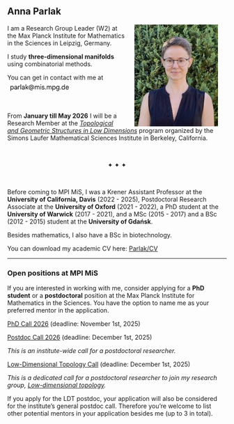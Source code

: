 ## Anna Parlak

<img align="right" style="width: 20vw; margin: 0px 20px" src="files/IMG_1078.jpeg">

I am a Research Group Leader (W2) at the Max Planck Institute for Mathematics in the Sciences in Leipzig, Germany. 

I study __three-dimensional manifolds__ using combinatorial methods.

You can get in contact with me at <img src="files/MPI_email2.jpg" width="150" alt="email">  

&nbsp; 

From __January till May 2026__ I will be a Research Member at the [_Topological and Geometric Structures in Low Dimensions_](https://www.slmath.org/programs/368) program organized by the Simons Laufer Mathematical Sciences Institute in Berkeley, California. 

&nbsp; 

<p align="center">✦ ✦ ✦</p>

&nbsp; 


Before coming to MPI MiS, I was a Krener Assistant Professor at the __University of California, Davis__ (2022 - 2025), Postdoctoral Research Associate at the __University of Oxford__ (2021 - 2022), a PhD student at the __University of Warwick__ (2017 - 2021), and a MSc (2015 - 2017) and a BSc (2012 - 2015) student at the __University of Gdańsk__. 

Besides mathematics, I also have a BSc in biotechnology. 

You can download my academic CV here: [Parlak/CV](files/Parlak_CV_Oct2025_AmE.pdf)

---

### Open positions at MPI MiS

If you are interested in working with me, consider applying for a __PhD student__ or a __postdoctoral__ position at the Max Planck Institute for Mathematics in the Sciences. You have the option to name me as your preferred mentor in the application.

[PhD Call 2026](https://www.mis.mpg.de/career/imprs/apply) (deadline: November 1st, 2025)

[Postdoc Call 2026](https://www.mis.mpg.de/career/postdoc) (deadline: December 1st, 2025)

_This is an institute-wide call for a postdoctoral researcher._ 

[Low-Dimensional Topology Call](https://www.mis.mpg.de/career/postdoctoral-research-scientist-low-dimensional-topology-dynamics) (deadline: December 1st, 2025)

_This is a dedicated call for a postdoctoral researcher to join my research group, [Low-dimensional topology](https://www.mis.mpg.de/low-dimensional-topology)._ 

If you apply for the LDT postdoc, your application will also be considered for the institute’s general postdoc call. Therefore you’re welcome to list other potential mentors in your application besides me (up to 3 in total).

<!--
### Upcoming talks

* March 4, 2025: Geometry & Topology Seminar @ Yale University-->



